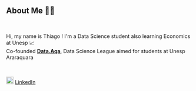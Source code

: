 ## About Me 👨‍💻


<br>

 
Hi,  my name is Thiago ! I'm a Data Science student also learning Economics at Unesp 📈 
<br>
Co-founded **[Data.Aqa](https://github.com/Data-Aqa)**, Data Science League aimed for students at Unesp Araraquara 

<br>

<img height="20" width="20" src="https://simpleicons.org/icons/linkedin.svg" /> [LinkedIn](https://www.linkedin.com/in/thiagopd/)
